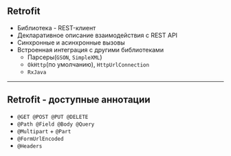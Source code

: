 ## Retrofit

- Библиотека - REST-клиент
- Декларативное описание взаимодействия с REST API
- Синхронные и асинхронные вызовы
- Встроенная интеграция с другими библиотеками
    + Парсеры(`GSON`, `SimpleXML`)
    + `OkHttp`(по умолчанию), `HttpUrlConnection`
    + `RxJava`

---

## Retrofit - доступные аннотации

- `@GET @POST @PUT @DELETE`
- `@Path @Field @Body @Query` 
- `@Multipart` + `@Part`
- `@FormUrlEncoded`
- `@Headers`

